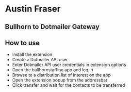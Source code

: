 # Austin Fraser
## Bullhorn to Dotmailer Gateway

## How to use

- Install the extension
- Create a Dotmailer API user
- Enter Dotmailer API user credentials in extension options
- Open the bullhornstaffing app and log in
- Browse to a distribution list of interest on the app
- Open the extension popup from the addressbar
- Click transfer and wait for the contacts to be transferred

